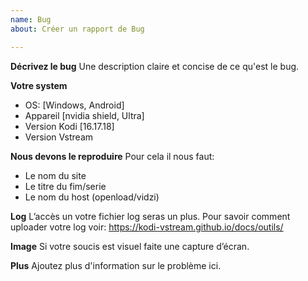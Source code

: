 ```yaml
---
name: Bug
about: Créer un rapport de Bug

---
```


**Décrivez le bug**
Une description claire et concise de ce qu'est le bug.

**Votre system**
 - OS: [Windows, Android]
-  Appareil [nvidia shield, Ultra]
 - Version Kodi  [16.17.18]
- Version Vstream

**Nous devons le reproduire**
Pour cela il nous faut:
- Le nom du site
- Le titre du fim/serie 
- Le nom du host (openload/vidzi)

**Log**
L’accès un votre fichier log seras un plus. Pour savoir comment uploader votre log voir:
https://kodi-vstream.github.io/docs/outils/

**Image**
Si votre soucis est visuel faite une capture d’écran.

**Plus**
Ajoutez plus d'information sur le problème ici.
